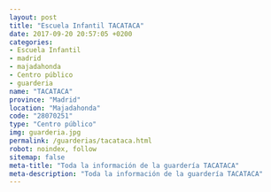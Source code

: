 ```yaml
---
layout: post
title: "Escuela Infantil TACATACA"
date: 2017-09-20 20:57:05 +0200
categories:
- Escuela Infantil
- madrid
- majadahonda
- Centro público
- guarderia
name: "TACATACA"
province: "Madrid"
location: "Majadahonda"
code: "28070251"
type: "Centro público"
img: guarderia.jpg
permalink: /guarderias/tacataca.html
robot: noindex, follow
sitemap: false
meta-title: "Toda la información de la guardería TACATACA"
meta-description: "Toda la información de la guardería TACATACA"
---
```

